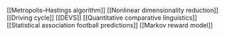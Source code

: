 [[Metropolis–Hastings algorithm]]
[[Nonlinear dimensionality reduction]]
[[Driving cycle]]
[[DEVS]]
[[Quantitative comparative linguistics]]
[[Statistical association football predictions]]
[[Markov reward model]]
